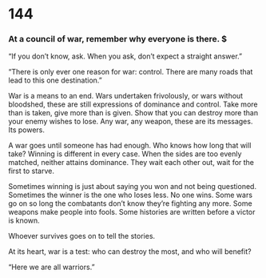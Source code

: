 # 144

### At a council of war, remember why everyone is there. $

“If you don’t know, ask. When you ask, don’t expect a straight answer.”

“There is only ever one reason for war: control. There are many roads that lead to this one destination.”

War is a means to an end. Wars undertaken frivolously, or wars without bloodshed, these are still expressions of dominance and control. Take more than is taken, give more than is given. Show that you can destroy more than your enemy wishes to lose. Any war, any weapon, these are its messages. Its powers.

A war goes until someone has had enough. Who knows how long that will take? Winning is different in every case. When the sides are too evenly matched, neither attains dominance. They wait each other out, wait for the first to starve.

Sometimes winning is just about saying you won and not being questioned. Sometimes the winner is the one who loses less. No one wins. Some wars go on so long the combatants don’t know they’re fighting any more. Some weapons make people into fools. Some histories are written before a victor is known.

Whoever survives goes on to tell the stories.

At its heart, war is a test: who can destroy the most, and who will benefit?

“Here we are all warriors.”
